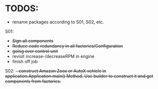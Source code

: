 # TODOS:

* rename packages according to S01, S02, etc.

S01:
- ~~Sign all components~~
- ~~Reduce code redundancy in all factories/Configuration~~
- ~~going over control unit~~ 
- revisit increase-/decreaseRPM in engine
- finish off job 

S02:
~~- construct Amazon Zoox or AutoX vehicle in application.Application.main() Method. Use builder to construct it and get components from factories.~~

    
